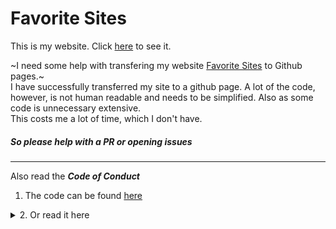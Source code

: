 # Favorite Sites

This is my website. Click [here](https://johnyp36.github.io/) to see it.

~I need some help with transfering my website [Favorite Sites](https://sites.google.com/view/fav-sites) to Github pages.~  
I have successfully transferred my site to a github page. A lot of the code, however, is not human readable and needs to be simplified. Also as some code is unnecessary extensive.  
This costs me a lot of time, which I don't have. 
##### So please help with a PR or opening issues


---
Also read the _**Code of Conduct**_
1. The code can be found [here](https://github.com/JohnyP36/JohnyP36.github.io/blob/main/.github/CONTRIBUTING.md)
<details><summary>2. Or read it here</summary> 
  
> ## Rules for Contributing
> 
> ### Issues 
> 
> **Allways** use the issue templates: 
>  - use [this template](https://github.com/JohnyP36/JohnyP36.github.io/issues/new?) if you have a question. 
>  - for issues regarding a bug or an new feature or request use [this template](https://github.com/JohnyP36/JohnyP36.github.io/issues/new?)
> If the issue template isn't followed your issue will be labeled as `invalid` and be closed
> ---
> ### Pull requests
> Use the template that has been made available for this.
> #### Don't pull a request for just one or two (max. four issues). Only pull request if there are a lot of changes at once.
> 
> ##### VERY IMPORTANT! Changing files in the folder `.github` will put you at the risk of being blocked. Only change files in the `/docs`-folder.
> ---
> ### _Commit message_
> Keep it simple. 
>  1. Put in the title box `A:` if something is added, `C` for changing something, a `R` for removing something and a `M` if something is moved to another file . 
>  2. Put here after the file name of the file you changed
>  3. At the end put the issue number if appliable. 
> So `C: docs/index.html fix #74` or `R: docs/images/... fix #75`. The issue itself will contains all the details.
    </details>
